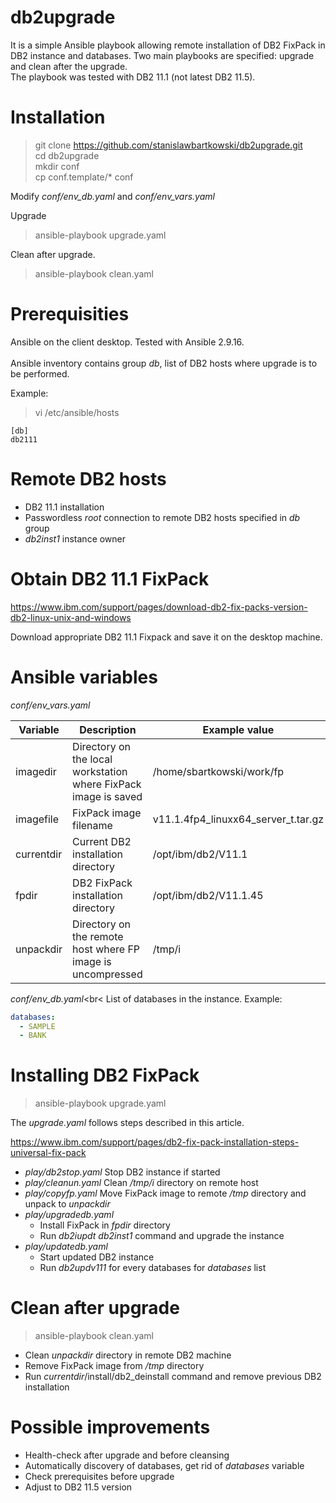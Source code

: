 # db2upgrade

It is a simple Ansible playbook allowing remote installation of DB2 FixPack in DB2 instance and databases. Two main playbooks are specified: upgrade and clean after the upgrade.<br> 
The playbook was tested with DB2 11.1 (not latest DB2 11.5).<br>

# Installation

> git clone https://github.com/stanislawbartkowski/db2upgrade.git<br>
> cd db2upgrade<br>
> mkdir conf<br>
> cp conf.template/* conf<br>

Modify *conf/env_db.yaml* and *conf/env_vars.yaml*<br>

Upgrade<br>
> ansible-playbook upgrade.yaml<br>

Clean after upgrade.<br>
> ansible-playbook clean.yaml<br>

# Prerequisities

Ansible on the client desktop. Tested with Ansible 2.9.16.<br>
<br>
Ansible inventory contains group *db*, list of DB2 hosts where upgrade is to be performed.<br>

Example:<br>

> vi /etc/ansible/hosts<br>
```
[db]
db2111
```

# Remote DB2 hosts

* DB2 11.1 installation
* Passwordless *root* connection to remote DB2 hosts specified in *db* group
* *db2inst1* instance owner

# Obtain DB2 11.1 FixPack

https://www.ibm.com/support/pages/download-db2-fix-packs-version-db2-linux-unix-and-windows

Download appropriate DB2 11.1 Fixpack and save it on the desktop machine.<br>

# Ansible variables

*conf/env_vars.yaml*

| Variable | Description | Example value |
| --- | ----- | ----- |
| imagedir | Directory on the local workstation where FixPack image is saved | /home/sbartkowski/work/fp
| imagefile | FixPack image filename | v11.1.4fp4_linuxx64_server_t.tar.gz
| currentdir | Current DB2 installation directory | /opt/ibm/db2/V11.1
| fpdir | DB2 FixPack installation directory | /opt/ibm/db2/V11.1.45
| unpackdir | Directory on the remote host where FP image is uncompressed | /tmp/i

*conf/env_db.yaml*<br<
List of databases in the instance. Example:
```yaml
databases: 
  - SAMPLE
  - BANK
```

# Installing DB2 FixPack

> ansible-playbook upgrade.yaml<br>

The *upgrade.yaml* follows steps described in this article.<br>

https://www.ibm.com/support/pages/db2-fix-pack-installation-steps-universal-fix-pack


* *play/db2stop.yaml* Stop DB2 instance if started
* *play/cleanun.yaml* Clean */tmp/i* directory on remote host
* *play/copyfp.yaml* Move FixPack image to remote */tmp* directory and unpack to *unpackdir*
* *play/upgradedb.yaml*
  * Install FixPack in *fpdir* directory
  * Run *db2iupdt db2inst1* command and upgrade the instance
* *play/updatedb.yaml* 
  * Start updated DB2 instance
  * Run *db2updv111* for every databases for *databases* list
  
# Clean after upgrade

> ansible-playbook clean.yaml<br>

* Clean *unpackdir* directory in remote DB2 machine
* Remove FixPack image from */tmp* directory
* Run *currentdir*/install/db2_deinstall command and remove previous DB2 installation

# Possible improvements

* Health-check after upgrade and before cleansing
* Automatically discovery of databases, get rid of *databases* variable
* Check prerequisites before upgrade
* Adjust to DB2 11.5 version
